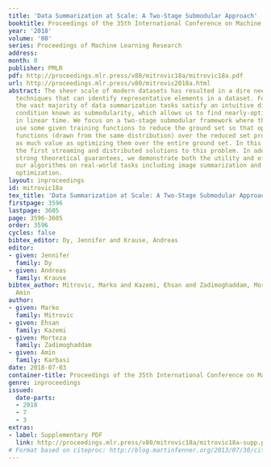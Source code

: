 ```yaml
---
title: 'Data Summarization at Scale: A Two-Stage Submodular Approach'
booktitle: Proceedings of the 35th International Conference on Machine Learning
year: '2018'
volume: '80'
series: Proceedings of Machine Learning Research
address: 
month: 0
publisher: PMLR
pdf: http://proceedings.mlr.press/v80/mitrovic18a/mitrovic18a.pdf
url: http://proceedings.mlr.press/v80/mitrovic2018a.html
abstract: The sheer scale of modern datasets has resulted in a dire need for summarization
  techniques that can identify representative elements in a dataset. Fortunately,
  the vast majority of data summarization tasks satisfy an intuitive diminishing returns
  condition known as submodularity, which allows us to find nearly-optimal solutions
  in linear time. We focus on a two-stage submodular framework where the goal is to
  use some given training functions to reduce the ground set so that optimizing new
  functions (drawn from the same distribution) over the reduced set provides almost
  as much value as optimizing them over the entire ground set. In this paper, we develop
  the first streaming and distributed solutions to this problem. In addition to providing
  strong theoretical guarantees, we demonstrate both the utility and efficiency of
  our algorithms on real-world tasks including image summarization and ride-share
  optimization.
layout: inproceedings
id: mitrovic18a
tex_title: 'Data Summarization at Scale: A Two-Stage Submodular Approach'
firstpage: 3596
lastpage: 3605
page: 3596-3605
order: 3596
cycles: false
bibtex_editor: Dy, Jennifer and Krause, Andreas
editor:
- given: Jennifer
  family: Dy
- given: Andreas
  family: Krause
bibtex_author: Mitrovic, Marko and Kazemi, Ehsan and Zadimoghaddam, Morteza and Karbasi,
  Amin
author:
- given: Marko
  family: Mitrovic
- given: Ehsan
  family: Kazemi
- given: Morteza
  family: Zadimoghaddam
- given: Amin
  family: Karbasi
date: 2018-07-03
container-title: Proceedings of the 35th International Conference on Machine Learning
genre: inproceedings
issued:
  date-parts:
  - 2018
  - 7
  - 3
extras:
- label: Supplementary PDF
  link: http://proceedings.mlr.press/v80/mitrovic18a/mitrovic18a-supp.pdf
# Format based on citeproc: http://blog.martinfenner.org/2013/07/30/citeproc-yaml-for-bibliographies/
---
```

